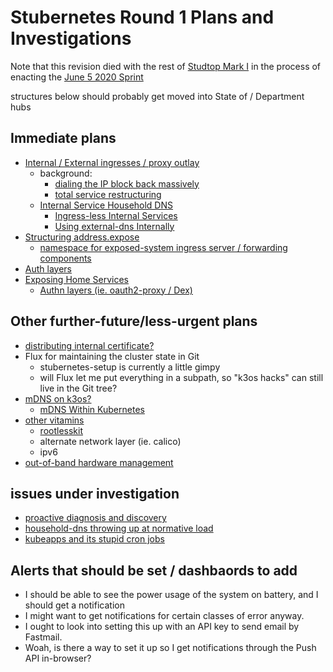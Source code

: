 # Stubernetes Round 1 Plans and Investigations

Note that this revision died with the rest of [Studtop Mark I](9af1ee19-ac0a-46e1-8a9c-d6815a455f4f.md) in the process of enacting the [June 5 2020 Sprint](0797b86d-85be-439b-8b5f-c5477026a8b8.md)

structures below should probably get moved into State of / Department hubs

## Immediate plans

- [Internal / External ingresses / proxy outlay](911b54f8-89e0-4b92-a07c-cfee57f69d7a.md)
  - background:
    - [dialing the IP block back massively](07e52fe5-91ae-4f98-a565-dcf10e3232c2.md)
    - [total service restructuring](de490ea9-f480-4e03-a671-0d1173753c53.md)
  - [Internal Service Household DNS](9c5c2983-d09d-46de-aace-207223bc82a6.md)
    - [Ingress-less Internal Services](2bb638db-594b-448d-a643-988be98d612c.md)
    - [Using external-dns Internally](5027bedf-e8e5-4900-ac7f-c988a4b89b32.md)
- [Structuring address.expose](cc62331b-165f-445a-ac1c-7166e0d25591.md)
  - [namespace for exposed-system ingress server / forwarding components](78628f7d-78e4-440c-a92e-c60f9f09be7b.md)
- [Auth layers](3742c69e-5707-449a-a23c-ae56f2931114.md)
- [Exposing Home Services](a7a4dc01-33cc-4466-aac4-582dcb86e8e3.md)
    - [Authn layers (ie. oauth2-proxy / Dex)](4e8ff63a-1af5-472f-894e-aa77c859ba10.md)

## Other further-future/less-urgent plans

- [distributing internal certificate?](b07aa324-ac8d-4b4d-99d2-d0dd11168b4a.md)
- Flux for maintaining the cluster state in Git
  - stubernetes-setup is currently a little gimpy
  - will Flux let me put everything in a subpath, so "k3os hacks" can still live in the Git tree?
- [mDNS on k3os?](7aac9bcb-56da-4767-88e2-fc7e36fe4a1a.md)
  - [mDNS Within Kubernetes](82344970-ee2e-4830-9c30-d14d8c4f0f55.md)
- [other vitamins](6eaacf19-314a-4d54-a197-8ee0430f6273.md)
  - [rootlesskit](8f3bc39c-c54d-4156-958d-5571e353309b.md)
  - alternate network layer (ie. calico)
  - ipv6
- [out-of-band hardware management](4c4ef560-d283-4665-8fcb-25c2addd9253.md)

## issues under investigation

- [proactive diagnosis and discovery](e1115e77-62fa-40c5-abbc-bd81c1118d2d.md)
- [household-dns throwing up at normative load](b732fb93-07d4-4ca1-a0e1-306e4ac98a35.md)
- [kubeapps and its stupid cron jobs](18a4adb8-23e9-4f89-adea-b61a8d077ebb.md)

## Alerts that should be set / dashbaords to add

- I should be able to see the power usage of the system on battery, and I should get a notification
- I might want to get notifications for certain classes of error anyway.
- I ought to look into setting this up with an API key to send email by Fastmail.
- Woah, is there a way to set it up so I get notifications through the Push API in-browser?
